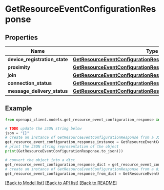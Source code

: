 # GetResourceEventConfigurationResponse


## Properties

Name | Type | Description | Notes
------------ | ------------- | ------------- | -------------
**device_registration_state** | [**GetResourceEventConfigurationResponseDeviceRegistrationState**](GetResourceEventConfigurationResponseDeviceRegistrationState.md) |  | [optional] 
**proximity** | [**GetResourceEventConfigurationResponseProximity**](GetResourceEventConfigurationResponseProximity.md) |  | [optional] 
**join** | [**GetResourceEventConfigurationResponseJoin**](GetResourceEventConfigurationResponseJoin.md) |  | [optional] 
**connection_status** | [**GetResourceEventConfigurationResponseConnectionStatus**](GetResourceEventConfigurationResponseConnectionStatus.md) |  | [optional] 
**message_delivery_status** | [**GetResourceEventConfigurationResponseMessageDeliveryStatus**](GetResourceEventConfigurationResponseMessageDeliveryStatus.md) |  | [optional] 

## Example

```python
from openapi_client.models.get_resource_event_configuration_response import GetResourceEventConfigurationResponse

# TODO update the JSON string below
json = "{}"
# create an instance of GetResourceEventConfigurationResponse from a JSON string
get_resource_event_configuration_response_instance = GetResourceEventConfigurationResponse.from_json(json)
# print the JSON string representation of the object
print(GetResourceEventConfigurationResponse.to_json())

# convert the object into a dict
get_resource_event_configuration_response_dict = get_resource_event_configuration_response_instance.to_dict()
# create an instance of GetResourceEventConfigurationResponse from a dict
get_resource_event_configuration_response_from_dict = GetResourceEventConfigurationResponse.from_dict(get_resource_event_configuration_response_dict)
```
[[Back to Model list]](../README.md#documentation-for-models) [[Back to API list]](../README.md#documentation-for-api-endpoints) [[Back to README]](../README.md)


